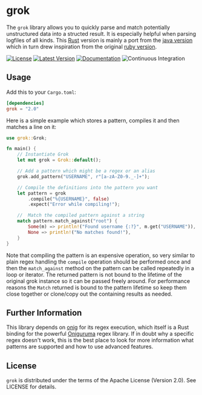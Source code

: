 grok
====

The `grok` library allows you to quickly parse and match potentially unstructured data into a structed result. It is especially helpful when parsing logfiles of all kinds. This [Rust](http://rust-lang.org) version is mainly a port from the [java version](https://github.com/thekrakken/java-grok) which in turn drew inspiration from the original [ruby version](https://github.com/logstash-plugins/logstash-filter-grok).

[![License](https://img.shields.io/badge/License-Apache%202.0-blue.svg)](https://opensource.org/licenses/Apache-2.0)
[![Latest Version](https://img.shields.io/crates/v/grok.svg)](https://crates.io/crates/grok)
[![Documentation](https://docs.rs/grok/badge.svg)](https://docs.rs/grok)
![Continuous Integration](https://github.com/mmastrac/grok/actions/workflows/ci.yml/badge.svg?branch=main)

## Usage
Add this to your `Cargo.toml`:

```toml
[dependencies]
grok = "2.0"
```

Here is a simple example which stores a pattern, compiles it and then matches a line on it:

```rust
use grok::Grok;

fn main() {
    // Instantiate Grok
    let mut grok = Grok::default();

    // Add a pattern which might be a regex or an alias
    grok.add_pattern("USERNAME", r"[a-zA-Z0-9._-]+");

    // Compile the definitions into the pattern you want
    let pattern = grok
        .compile("%{USERNAME}", false)
        .expect("Error while compiling!");

    //  Match the compiled pattern against a string
    match pattern.match_against("root") {
        Some(m) => println!("Found username {:?}", m.get("USERNAME")),
        None => println!("No matches found!"),
    }
}
```

Note that compiling the pattern is an expensive operation, so very similar to plain regex handling the `compile`
operation should be performed once and then the `match_against` method on the pattern can be called repeatedly
in a loop or iterator. The returned pattern is not bound to the lifetime of the original grok instance so it can
be passed freely around. For performance reasons the `Match` returned is bound to the pattern lifetime so keep
them close together or clone/copy out the containing results as needed.

## Further Information
This library depends on [onig](https://crates.io/crates/onig) for its regex execution, which itself is a Rust binding for the powerful [Oniguruma](https://github.com/kkos/oniguruma) regex library. If in doubt why a specific regex doesn't work, this is the best place to look for more information what patterns are supported and how to use advanced features.

## License
`grok` is distributed under the terms of the Apache License (Version 2.0). 
See LICENSE for details.
